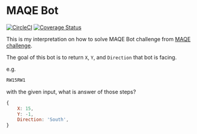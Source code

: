 # MAQE Bot

[![CircleCI](https://circleci.com/gh/thestrayed/maqe-bot/tree/master.svg?style=svg)](https://circleci.com/gh/thestrayed/maqe-bot/tree/master)  [![Coverage Status](https://coveralls.io/repos/github/thestrayed/maqe-bot/badge.svg?branch=master)](https://coveralls.io/github/thestrayed/maqe-bot?branch=master)

This is my interpretation on how to solve MAQE Bot challenge from [MAQE challenge](http://maqe.github.io/maqe-bot.html).

The goal of this bot is to return `X`, `Y`, and `Direction` that bot is facing.

e.g.

```bash
RW15RW1
```

with the given input, what is answer of those steps?

```javascript
{
    X: 15,
    Y: -1,
    Direction: 'South',
}
```
